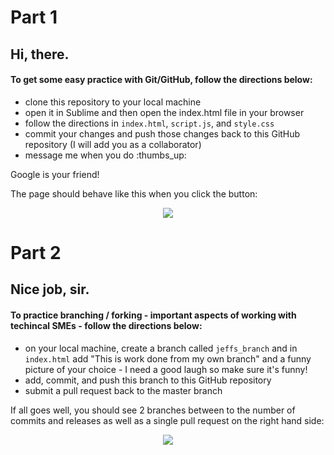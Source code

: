 # Part 1

## Hi, there. 

#### To get some easy practice with Git/GitHub, follow the directions below:

- clone this repository to your local machine 
- open it in Sublime and then open the index.html file in your browser
- follow the directions in `index.html`, `script.js`, and `style.css` 
- commit your changes and push those changes back to this GitHub repository (I will add you as a collaborator)
- message me when you do :thumbs_up:

Google is your friend!  

The page should behave like this when you click the button: 

<p style="text-align:center;">
<img src="https://i.imgur.com/2nDCNsN.png">
</p>

# Part 2

## Nice job, sir. 

#### To practice branching / forking - important aspects of working with techincal SMEs - follow the directions below: 

- on your local machine, create a branch called `jeffs_branch` and in `index.html` add "This is work done from my own branch" and a funny picture of your choice - I need a good laugh so make sure it's funny!
- add, commit, and push this branch to this GitHub repository
- submit a pull request back to the master branch

If all goes well, you should see 2 branches between to the number of commits and releases as well as a single pull request on the right hand side:

<p style="text-align:center; ">
<img src="https://i.imgur.com/dQsPGJz.png">
</p>

